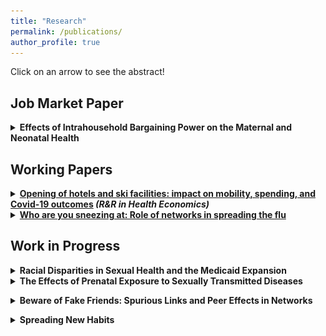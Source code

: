 ```yaml
---
title: "Research"
permalink: /publications/
author_profile: true
---
```



Click on an arrow to see the abstract!

## Job Market Paper 



<details>
 

  <summary> <b> Effects of Intrahousehold Bargaining Power on the Maternal and Neonatal Health </b> </summary>
 <br>
<p><img src="../images/JMP_pic.png" align="right" width=400>&nbsp;

  <div align="justify">
This project aims to investigate the impact of intrahousehold bargaining power on maternal and neonatal health. We identify changes in bargaining power through deviations from a balanced sex ratio, which has been shown to play an essential role among the determinants of spouses’ respective bargaining power. To obtain causal estimates, contemporaneous sex ratio is instrumented with sex ratio at birth of a cohort. Next, using Vital Statistics Natality data, we evaluate the impact of the 
bargaining power on the mothers’ health and birth outcomes. 

</div>
 
</details>

</p>
<p>

## Working Papers

<details>

<summary> <b> <a href="https://krzysztofzaremba.github.io/files/Hotels_Opening_KZ.pdf" target="_blank"> Opening of hotels and ski facilities: impact on mobility, spending, and Covid-19 outcomes</a> <em> (R&R in Health Economics) </em>  </b> </summary>

 <br>
<img src="../images/Updated_animation.gif" align="right" width="400">

 <div align="justify">
 
This paper investigates how the opening of hotels and ski facilities in Poland impacted touristic
spending, mobility and Covid-19 outcomes. We use administrative data from a government program
subsidizing travel to show that the policy increased consumption of touristic services in ski resorts. Next,
leveraging geolocation data from Facebook, we show that ski resorts experienced a significant influx of
tourists, increasing the number of local users by up to 50%. Furthermore, we show that there was an
increase in the probability of meetings between pairs of users from distanced locations and pairs of users
from touristic and non-touristic areas. As the policy impacted travels and gatherings, we then analyze
its effect on the diffusion of Covid-19. We find a significant association between touristic movements
and the severity of a major pandemic wave in Poland. In particular, we observe that counties with ski
facilities experienced more infections after the opening. Moreover, counties strongly connected to the ski
resorts during the opening had more subsequent cases than weakly connected counties. 
  
 </div>
  </p>
</details>
 
<details>

<summary> <b> <a href="https://krzysztofzaremba.github.io/files/KZ_Flu.pdf" target="_blank"> Who are you sneezing at: Role of networks in spreading the flu</a> </b> </summary>

 <br>
<p><img src="../images/net.png" align="right" width="400">

 <div align="justify">

Epidemics can have devastating health and economic consequences. This paper studies the diffusion of flu through social and economic
networks. Using almost two decades of weekly, county-level infection and mortality data from Poland, it examines within and across-counties flu transmission. Firstly, it evaluates the causal effect of school closures on viral transmission. The results show that closing schools for two weeks decreases the number of within county flu cases by 30-40%. The decline in infections extends to elderly and pre-school children. In addition, flu-related hospitalizations drop by 7.5%, and mortality related to respiratory diseases among the elderly drops by 3%. Secondly, the paper demonstrates a significant contribution of economic links to the diffusion across counties. The disease follows the paths of workers commuting between home and workplace. Together with the structure of the labor mobility networks, these results highlight the central role of regional capitals in sustaining and spreading the virus.

  </div>
 </p>
 
</details>
 
## Work in Progress

<details>
 
<summary> <b>  Racial Disparities in Sexual Health and the Medicaid Expansion </b> </summary>
<br>
<p>  <div align="justify">
The prevalence of sexually transmitted diseases (STD) among black pregnant women is at least three times higher than white pregnant women. This project aims to further document racial inequalities in the prevalence of STDs and their consequences for maternal and neonatal health. Next, it attempts to understand the drivers of these inequalities. In particular, the project focuses on the role of health insurance and access to healthcare as causes of STD disparities. To measure the impact of insurance, I take advantage of the expansion of Medicaid eligibility related to the Affordable Care Act, which provided many underprivileged Americans with health insurance. By using a difference-in-differences framework and double robust estimation techniques, I analyze if the subsequent reduction in racial insurance gap
affected inequalities in the STD prevalence.

</div>
 </p>
 
</details>

<details>
 

<summary> <b>   The Effects of Prenatal Exposure to Sexually Transmitted Diseases </b> </summary>
<br>
<p> <img src="../images/Mortality_gonorrhea.png" align="right" width="400">
 <div align="justify">
Sexually transmitted diseases are on the rise. They are particularly harmful among pregnant women as they can cause stillbirth, preterm birth, and infections in newborns. Since the fetus development is at risk, STD in utero can affect a child's long-term outcomes. In this project, I exploit quarterly state variation in the number of Gonorrhea and Chlamydia cases to investigate the disease's impact on adult outcomes.

</div>
</details>
 </p>

 <details>
  

<summary> <b>  Beware of Fake Friends: Spurious Links and Peer Effects in Networks</b> </summary>
<br>
<p>  <img src="../images/true_0.png" align="right" width="400">
 <div align="justify">
This paper discusses the robustness of the widely used IV method of estimating peer effects (from Bramoullé , 2009) to spurious links. Spurious links are "false positive" connections which do not exist in reality, but are observed by a researcher. I show that this estimator is inconsistent when spurious links are present and it can indicate significant peer effects even if there are none. Next I suggest an unbiased test for the existence of peer effects and show its performance in simulations. 
</div>
</details>
 </p>

  <details>
   

<summary> <b>  Spreading New Habits </b> </summary>
<br>
 <p>  <img src="../images/habit.png" align="right" width="400">
 <div align="justify">
Various behaviors of economic relevance, such as condom use or hand washing, are subject to habitual practice. This paper takes into account the habit formation to model the spread of new behaviors on networks. It augments traditional models of diffusion by a novel insight: the probability of abandoning a new behavior decreases with the time spent practicing it.  Three main results concerning interventions aiming to diffuse new behaviors stem from the augmented models. Firstly, repeated interventions are more successful at establishing new behaviors that require a long habit formation process. Secondly, there exists a trade-off between the minimum number of initial adopters needed to spread the behavior and intervention duration.  Thirdly, habit formation can introduce non-monotonicities in adoption patterns in time, identifying behaviors prone to habit. 
 
</div>
  </p>
</details>
